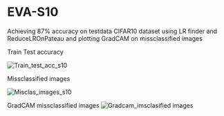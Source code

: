 # EVA-S10
Achieving 87% accuracy on testdata CIFAR10 dataset using LR finder and ReduceLROnPateau and plotting GradCAM on missclassified images

Train Test accuracy

![Train_test_acc_s10](https://user-images.githubusercontent.com/19210895/77450057-c0bb6b00-6e18-11ea-8351-1f9b4a18d079.JPG)

Missclassified images 

![Misclas_images_s10](https://user-images.githubusercontent.com/19210895/77827181-333e8a80-713a-11ea-9959-c3bdc087d6fa.JPG)


GradCAM missclassified images
![Gradcam_imsclasified images](https://user-images.githubusercontent.com/19210895/77827153-05594600-713a-11ea-8a77-8d48dfcb2412.JPG)



